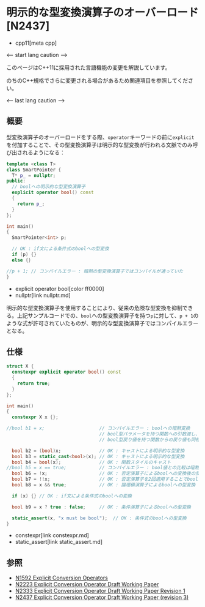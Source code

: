 # 明示的な型変換演算子のオーバーロード [N2437]
* cpp11[meta cpp]

<-- start lang caution -->

このページはC++11に採用された言語機能の変更を解説しています。

のちのC++規格でさらに変更される場合があるため関連項目を参照してください。

<-- last lang caution -->

## 概要
型変換演算子のオーバーロードをする際、`operator`キーワードの前に`explicit`を付加することで、その型変換演算子は明示的な型変換が行われる文脈でのみ呼び出されるようになる：

```cpp
template <class T>
class SmartPointer {
  T* p_ = nullptr;
public:
  // boolへの明示的な型変換演算子
  explicit operator bool() const
  {
    return p_;
  }
};

int main()
{
  SmartPointer<int> p;

  // OK : if文による条件式のboolへの型変換
  if (p) {}
  else {}

//p + 1; // コンパイルエラー : 暗黙の型変換演算子ではコンパイルが通っていた
}
```
* explicit operator bool[color ff0000]
* nullptr[link nullptr.md]

明示的な型変換演算子を使用することにより、従来の危険な型変換を抑制できる。上記サンプルコードでの、`bool`への型変換演算子を持つ`p`に対して、`p + 1`のような式が許可されていたものが、明示的な型変換演算子ではコンパイルエラーとなる。


## 仕様
```cpp
struct X {
  constexpr explicit operator bool() const
  {
    return true;
  }
};

int main()
{
  constexpr X x {};

//bool b1 = x;                    // コンパイルエラー : boolへの暗黙変換
                                  // bool型パラメータを持つ関数への引数渡し、
                                  // bool型戻り値を持つ関数からの戻り値も同様

  bool b2 = (bool)x;              // OK : キャストによる明示的な型変換
  bool b3 = static_cast<bool>(x); // OK : キャストによる明示的な型変換
  bool b4 = bool(x);              // OK : 関数スタイルのキャスト
//bool b5 = x == true;            // コンパイルエラー : bool値との比較は暗黙の型変換
  bool b6 = !x;                   // OK : 否定演算子によるboolへの変換後の反転
  bool b7 = !!x;                  // OK : 否定演算子を2回適用することでboolに型変換
  bool b8 = x && true;            // OK : 論理積演算子によるboolへの型変換

  if (x) {} // OK : if文による条件式のboolへの変換

  bool b9 = x ? true : false;     // OK : 条件演算子によるboolへの型変換

  static_assert(x, "x must be bool");  // OK : 条件式のboolへの型変換
}
```
* constexpr[link constexpr.md]
* static_assert[link static_assert.md]


## 参照
- [N1592 Explicit Conversion Operators](http://www.open-std.org/jtc1/sc22/wg21/docs/papers/2004/n1592.pdf)
- [N2223 Explicit Conversion Operator Draft Working Paper](http://www.open-std.org/jtc1/sc22/wg21/docs/papers/2007/n2223.pdf)
- [N2333 Explicit Conversion Operator Draft Working Paper Revision 1](http://www.open-std.org/jtc1/sc22/wg21/docs/papers/2007/n2333.html)
- [N2437 Explicit Conversion Operator Draft Working Paper (revision 3)](http://www.open-std.org/jtc1/sc22/wg21/docs/papers/2007/n2437.pdf)